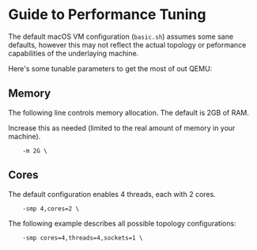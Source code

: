 Guide to Performance Tuning
===========================
The default macOS VM configuration (`basic.sh`) assumes some sane defaults, however this may not reflect the actual topology or peformance capabilities of the underlaying machine.

Here's some tunable parameters to get the most of out QEMU:

## Memory
The following line controls memory allocation. The default is 2GB of RAM.

Increase this as needed (limited to the real amount of memory in your machine).
```
    -m 2G \
```

## Cores
The default configuration enables 4 threads, each with 2 cores.
```
    -smp 4,cores=2 \
```

The following example describes all possible topology configurations:
```
    -smp cores=4,threads=4,sockets=1 \
```
